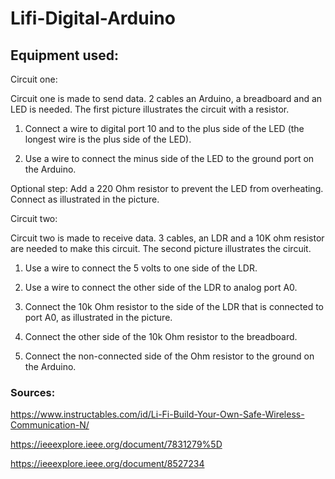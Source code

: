 # Lifi-Digital-Arduino

## Equipment used: 
Circuit one:

Circuit one is made to send data. 2 cables an Arduino, a breadboard and an LED is needed. The first picture illustrates the circuit with a resistor.

1. Connect a wire to digital port 10 and to the plus side of the LED (the longest wire is the plus side of the LED).

2. Use a wire to connect the minus side of the LED to the ground port on the Arduino.

Optional step: Add a 220 Ohm resistor to prevent the LED from overheating. Connect as illustrated in the picture.

Circuit two:

Circuit two is made to receive data. 3 cables, an LDR and a 10K ohm resistor are needed to make this circuit. The second picture illustrates the circuit.

1. Use a wire to connect the 5 volts to one side of the LDR.

2. Use a wire to connect the other side of the LDR to analog port A0.

3. Connect the 10k Ohm resistor to the side of the LDR that is connected to port A0, as illustrated in the picture.

4. Connect the other side of the 10k Ohm resistor to the breadboard.

5. Connect the non-connected side of the Ohm resistor to the ground on the Arduino.


### Sources:

https://www.instructables.com/id/Li-Fi-Build-Your-Own-Safe-Wireless-Communication-N/

https://ieeexplore.ieee.org/document/7831279%5D

https://ieeexplore.ieee.org/document/8527234
